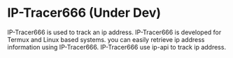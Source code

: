 # IP-Tracer666 (Under Dev)
IP-Tracer666 is used to track an ip address. IP-Tracer666 is developed for Termux and Linux based systems. you can easily retrieve ip address information using IP-Tracer666. IP-Tracer666 use ip-api to track ip address.
